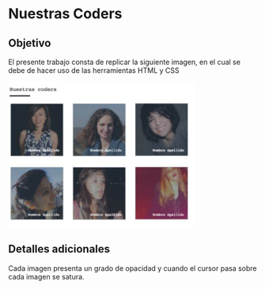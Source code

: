 # Nuestras Coders
## Objetivo
El presente trabajo consta de replicar la siguiente imagen, en el cual se debe de hacer uso de las herramientas HTML y CSS

![Replica](assets/images/replica.JPG)

## Detalles adicionales
Cada imagen presenta un grado de opacidad y cuando el cursor pasa sobre cada imagen se satura.
